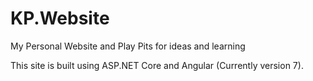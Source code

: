 # KP.Website

My Personal Website and Play Pits for ideas and learning

This site is built using ASP.NET Core and Angular (Currently version 7).
